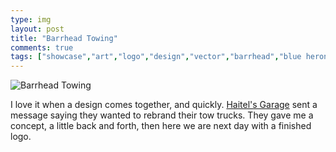 ```yaml
---
type: img
layout: post
title: "Barrhead Towing"
comments: true
tags: ["showcase","art","logo","design","vector","barrhead","blue heron"]
---
```

![Barrhead Towing](https://i.postimg.cc/fbKT7TPX/barrhead-towing-02.png)

I love it when a design comes together, and quickly.  [Haitel's Garage](https://www.haitelsgarage.com) sent a message saying they wanted to rebrand their tow trucks.  They gave me a concept, a little back and forth, then here we are next day with a finished logo. 

